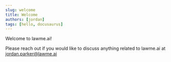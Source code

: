 ```yaml
---
slug: welcome
title: Welcome
authors: [jordan]
tags: [hello, docusaurus]
---
```


Welcome to lawme.ai!

Please reach out if you would like to discuss anything related to lawme.ai at jordan.parker@lawme.ai
